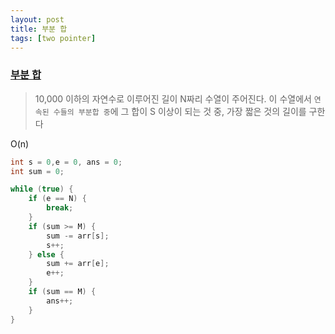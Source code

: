```yaml
---
layout: post
title: 부분 합
tags: [two pointer]
---
```

### [부분 합](https://www.acmicpc.net/problem/1806)

> 10,000 이하의 자연수로 이루어진 길이 N짜리 수열이 주어진다. 이 수열에서 `연속된 수들의 부분합 중`에 그 합이 S 이상이 되는 것 중, 가장 짧은 것의 길이를 구한다

O(n)

``` java
int s = 0,e = 0, ans = 0;
int sum = 0;

while (true) {
    if (e == N) {
        break;
    }
    if (sum >= M) {
        sum -= arr[s];
        s++;
    } else {
        sum += arr[e];
        e++;
    }
    if (sum == M) {
        ans++;
    }
}
```
